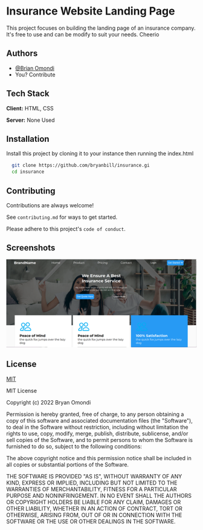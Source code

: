 
# Insurance Website Landing Page
This project focuses on building the landing page of an insurance company. It's free 
to use and can be modify to suit your needs. Cheerio





## Authors

- [@Brian Omondi](https://www.github.com/bryanbill)
- You? Contribute


## Tech Stack

**Client:** HTML, CSS

**Server:** None Used


## Installation

Install this project by cloning it to your instance then running the index.html

```bash
  git clone https://github.com/bryanbill/insurance.gi
  cd insurance
```
    
## Contributing

Contributions are always welcome!

See `contributing.md` for ways to get started.

Please adhere to this project's `code of conduct`.


## Screenshots

![App Screenshot](./screenshot.png)


## License

[MIT](https://choosealicense.com/licenses/mit/)

MIT License

Copyright (c) 2022 Bryan Omondi

Permission is hereby granted, free of charge, to any person obtaining a copy
of this software and associated documentation files (the "Software"), to deal
in the Software without restriction, including without limitation the rights
to use, copy, modify, merge, publish, distribute, sublicense, and/or sell
copies of the Software, and to permit persons to whom the Software is
furnished to do so, subject to the following conditions:

The above copyright notice and this permission notice shall be included in all
copies or substantial portions of the Software.

THE SOFTWARE IS PROVIDED "AS IS", WITHOUT WARRANTY OF ANY KIND, EXPRESS OR
IMPLIED, INCLUDING BUT NOT LIMITED TO THE WARRANTIES OF MERCHANTABILITY,
FITNESS FOR A PARTICULAR PURPOSE AND NONINFRINGEMENT. IN NO EVENT SHALL THE
AUTHORS OR COPYRIGHT HOLDERS BE LIABLE FOR ANY CLAIM, DAMAGES OR OTHER
LIABILITY, WHETHER IN AN ACTION OF CONTRACT, TORT OR OTHERWISE, ARISING FROM,
OUT OF OR IN CONNECTION WITH THE SOFTWARE OR THE USE OR OTHER DEALINGS IN THE
SOFTWARE.
